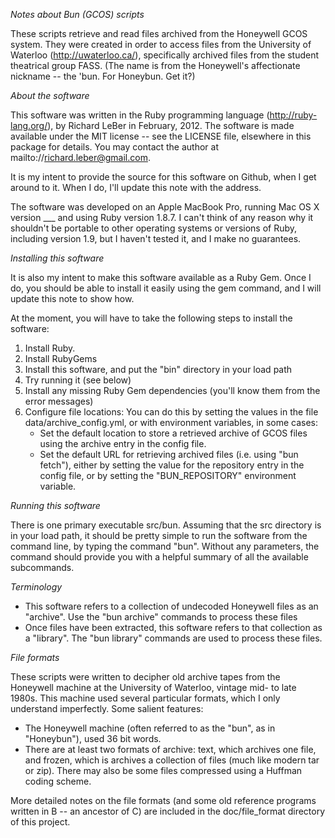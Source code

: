 _Notes about Bun (GCOS) scripts_

These scripts retrieve and read files archived from the Honeywell GCOS system. They were created in order
to access files from the University of Waterloo (http://uwaterloo.ca/), specifically archived files from the
student theatrical group FASS. (The name is from the Honeywell's affectionate nickname -- the 'bun. For
Honeybun. Get it?)

_About the software_

This software was written in the Ruby programming language (http://ruby-lang.org/), by Richard LeBer in 
February, 2012. The software is made available under the MIT license -- see the LICENSE file, elsewhere
in this package for details. You may contact the author at mailto://richard.leber@gmail.com.

It is my intent to provide the source for this software on Github, when I get around to it. When I do,
I'll update this note with the address.

The software was developed on an Apple MacBook Pro, running Mac OS X version ___ and using Ruby version
1.8.7. I can't think of any reason why it shouldn't be portable to other operating systems or versions
of Ruby, including version 1.9, but I haven't tested it, and I make no guarantees.

_Installing this software_

It is also my intent to make this software available as a Ruby Gem. Once I do, you should be able to install
it easily using the gem command, and I will update this note to show how.

At the moment, you will have to take the following steps to install the software:

1. Install Ruby.
2. Install RubyGems
3. Install this software, and put the "bin" directory in your load path
4. Try running it (see below)
5. Install any missing Ruby Gem dependencies (you'll know them from the error messages)
6. Configure file locations: You can do this by setting the values in the file data/archive_config.yml, or with
   environment variables, in some cases:
   - Set the default location to store a retrieved archive of GCOS files using the archive entry in the config file.
   - Set the default URL for retrieving archived files (i.e. using "bun fetch"), either by setting the value
     for the repository entry in the config file, or by setting the "BUN_REPOSITORY" environment variable.

_Running this software_

There is one primary executable src/bun. Assuming that the src directory is in your load path, it should
be pretty simple to run the software from the command line, by typing the command "bun". Without any
parameters, the command should provide you with a helpful summary of all the available subcommands.

_Terminology_
- This software refers to a collection of undecoded Honeywell files as an "archive". Use the "bun archive" commands
  to process these files
- Once files have been extracted, this software refers to that collection as a "library". The "bun library"
  commands are used to process these files.

_File formats_

These scripts were written to decipher old archive tapes from the Honeywell machine at the University of
Waterloo, vintage mid- to late 1980s. This machine used several particular formats, which I only understand
imperfectly. Some salient features:
- The Honeywell machine (often referred to as the "bun", as in "Honeybun"), used 36 bit words.
- There are at least two formats of archive: text, which archives one file, and frozen, which is archives 
  a collection of files (much like modern tar or zip). There may also be some files compressed using a
  Huffman coding scheme.

More detailed notes on the file formats (and some old reference programs written in B -- an ancestor of C)
are included in the doc/file_format directory of this project.
